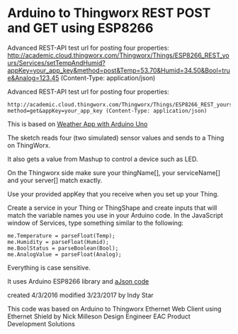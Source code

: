 Arduino to Thingworx REST POST and GET using ESP8266
====================================================

Advanced REST-API test url for posting four properties:
http://academic.cloud.thingworx.com/Thingworx/Things/ESP8266_REST_yours/Services/setTempAndHumid?appKey=your_app_key&method=post&Temp=53.70&Humid=34.50&Bool=true&Analog=123.45 (Content-Type: application/json)

Advanced REST-API test url for posting four properties:
```
http://academic.cloud.thingworx.com/Thingworx/Things/ESP8266_REST_yours/Properties/YourCtrl?method=get&appKey=your_app_key (Content-Type: application/json)
```

This is based on [Weather App with Arduino Uno](https://www.thingworx.com/ecosystem/academic-program/iot-projects/weather-app-arduino-uno/)

The sketch reads four (two simulated) sensor values and sends to a Thing on ThingWorx.

It also gets a value from Mashup to control a device such as LED.

On the Thingworx side make sure your thingName[], your serviceName[] and your server[] match exactly.

Use your provided appKey that you receive when you set up your Thing.

Create a service in your Thing or ThingShape and create inputs that will match the variable names you use in your Arduino code.  In the JavaScript window of Services, type something similar to the following:

```
me.Temperature = parseFloat(Temp);
me.Humidity = parseFloat(Humid);
me.BoolStatus = parseBoolean(Bool);
me.AnalogValue = parseFloat(Analog);
```

Everything is case sensitive.

It uses Arduino ESP8266 library and [aJson code](https://github.com/interactive-matter/aJson/)

created 4/3/2016
modified 3/23/2017
by Indy Star

This code was based on
Arduino to Thingworx Ethernet Web Client using Ethernet Shield
by Nick Milleson
Design Engineer
EAC Product Development Solutions